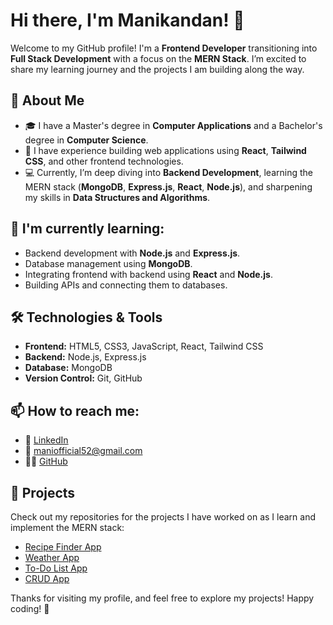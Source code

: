 # Hi there, I'm Manikandan! 👋

Welcome to my GitHub profile! I'm a **Frontend Developer** transitioning into **Full Stack Development** with a focus on the **MERN Stack**. I’m excited to share my learning journey and the projects I am building along the way.

## 🚀 About Me
- 🎓 I have a Master's degree in **Computer Applications** and a Bachelor's degree in **Computer Science**.
- 🔧 I have experience building web applications using **React**, **Tailwind CSS**, and other frontend technologies.
- 💻 Currently, I’m deep diving into **Backend Development**, learning the MERN stack (**MongoDB**, **Express.js**, **React**, **Node.js**), and sharpening my skills in **Data Structures and Algorithms**.

## 🌱 I'm currently learning:
- Backend development with **Node.js** and **Express.js**.
- Database management using **MongoDB**.
- Integrating frontend with backend using **React** and **Node.js**.
- Building APIs and connecting them to databases.

## 🛠️ Technologies & Tools
- **Frontend:** HTML5, CSS3, JavaScript, React, Tailwind CSS
- **Backend:** Node.js, Express.js
- **Database:** MongoDB
- **Version Control:** Git, GitHub

## 📫 How to reach me:
- 💼 [LinkedIn](https://linkedin.com/in/themanikandang)
- 📧 maniofficial52@gmail.com
- 🧑‍💻 [GitHub](https://github.com/themanikandang)

## 🔗 Projects
Check out my repositories for the projects I have worked on as I learn and implement the MERN stack:

- [Recipe Finder App](https://github.com/themanikandang/recipe-finder)
- [Weather App](https://github.com/themanikandang/weather-app)
- [To-Do List App](https://github.com/themanikandang/todo-list-app)
- [CRUD App](https://github.com/themanikandang/crud-app)

Thanks for visiting my profile, and feel free to explore my projects! Happy coding! 🎉
